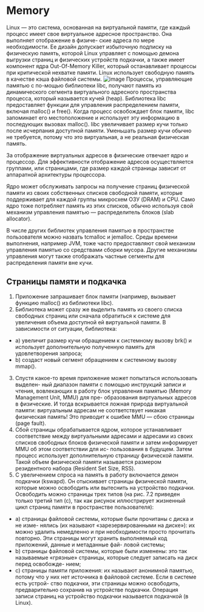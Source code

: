 # Memory
Linux — это система, основанная на виртуальной памяти, где каждый процесс имеет
свое виртуальное адресное пространство. Она выполняет отображение в физиче-
ские адреса по мере необходимости. Ее дизайн допускает избыточную подписку на
физическую память, которой Linux управляет с помощью демона выгрузки страниц
и физических устройств подкачки, а также имеет компонент ядра Out-Of-Memory
Killer, который останавливает процессы при критической нехватке памяти. Linux
использует свободную память в качестве кэша файловой системы.
![image](https://github.com/user-attachments/assets/c7c30183-5590-4191-a703-c8cfad3a545f)
Процессы, управляющие памятью с по-мощью библиотеки libc, получают память из динамического сегмента виртуального
адресного пространства процесса, который называется кучей (heap). Библиотека
libc предоставляет функции для управления распределением памяти, включая
malloc() и free(). Когда процесс освобождает блок памяти, libc запоминает его
местоположение и использует эту информацию в последующих вызовах malloc().
libc увеличивает размер кучи только после исчерпания доступной памяти. Уменьшать размер кучи обычно не требуется, потому что это виртуальная, а не реальная
физическая память.

За отображение виртуальных адресов в физические отвечает ядро и процессор. Для
эффективности отображение адресов осуществляется группами, или страницами,
где размер каждой страницы зависит от аппаратной архитектуры процессора. 

Ядро может обслуживать запросы на получение страниц физической
памяти из своих собственных списков свободной памяти, которые поддерживает
для каждой группы микросхем ОЗУ (DRAM) и CPU. 
Само ядро тоже потребляет
память из этих списков, обычно используя свой механизм управления памятью —
распределитель блоков (slab allocator).

В числе других библиотек управления памятью в пространстве пользователя можно
назвать tcmalloc и jemalloc. Среды времени выполнения, например JVM, тоже часто
предоставляют свой механизм управления памятью со средствами сборки мусора.
Другие механизмы управления могут также отображать частные сегменты для
распределения памяти вне кучи.

## Страницы памяти и подкачка
1. Приложение запрашивает блок памяти (например, вызывает функцию malloc()
из библиотеки libc).
2. Библиотека может сразу же выделить память из своего списка свободных
страниц или сначала обратиться к системе для увеличения объема доступной
ей виртуальной памяти. В зависимости от ситуации, библиотека:
 - a) увеличит размер кучи обращением к системному вызову brk() и использует
дополнительную полученную память для удовлетворения запроса;
 - b) создаст новый сегмент обращением к системному вызову mmap().
3. Спустя какое-то время приложение может попытаться использовать выделен-
ный диапазон памяти с помощью инструкций записи и чтения, вовлекающих
в работу блок управления памятью (Memory Management Unit, MMU) для пре-
образования виртуальных адресов в физические. И тогда вскрывается ложная
природа виртуальной памяти: виртуальным адресам не соответствует никакая
физическая память! Это приводит к ошибке MMU — сбою страницы (page fault).
4. Сбой страницы обрабатывается ядром, которое устанавливает соответствие
между виртуальными адресами и адресами из своих списков свободных блоков
физической памяти и затем информирует MMU об этом соответствии для ис-
пользования в будущем. Затем процесс использует дополнительную страницу
физической памяти. Такой объем физической памяти называется размером
резидентного набора (Resident Set Size, RSS).
5. С увеличением спроса на память в работу включается демон подкачки (kswapd).
Он отыскивает страницы физической памяти, которые можно освободить или
вытеснить на устройство подкачки. Освободить можно страницы трех типов
(на рис. 7.2 приведен только третий тип (с), так как рисунок иллюстрирует
жизненный цикл страниц памяти в пространстве пользователя):
 - a) страницы файловой системы, которые были прочитаны с диска и не изме-
нялись (их называют «зарезервированными на диске»): их можно удалить
немедленно и при необходимости просто прочитать повторно. Эти страницы
могут хранить выполняемый код приложений, данные и метаданные фай-
ловой системы;
 - b) страницы файловой системы, которые были изменены: это так называемые
«грязные» страницы, которые следует записать на диск перед освобожде-
нием;
 - c) страницы памяти приложения: их называют анонимной памятью, потому
что у них нет источника в файловой системе. Если в системе есть устрой-
ство подкачки, эти страницы можно освободить, предварительно сохранив
на устройстве подкачки. Операция записи страниц на устройство подкачки
называется подкачкой (в Linux).
